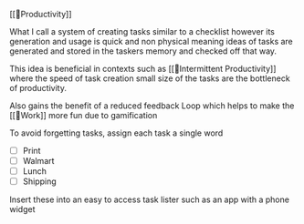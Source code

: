 [[🌳Productivity]]

What I call a system of creating tasks similar to a checklist however its generation and usage is quick and non physical meaning ideas of tasks are generated and stored in the taskers memory and checked off that way.

This idea is beneficial in contexts such as [[🌱Intermittent Productivity]] where the speed of task creation small size of the tasks are the bottleneck of productivity.

Also gains the benefit of a reduced feedback Loop which helps to make the [[🌱Work]] more fun due to gamification 

To avoid forgetting tasks, assign each task a single word
- [ ] Print
- [ ] Walmart
- [ ] Lunch
- [ ] Shipping

Insert these into an easy to access task lister such as an app with a phone widget